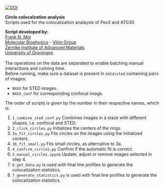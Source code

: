 [![DOI](https://zenodo.org/badge/DOI/10.5281/zenodo.11047200.svg)](https://doi.org/10.5281/zenodo.11047200)

<b>Circle colocalzation analysis</b><br>
 Scripts used for the colocalization analaysis of Pex3 and ATG30 <br>


<b>Script developed by:</b><br>
<a href="https://www.rug.nl/staff/frank.mol/">Frank N. Mol</a><br>
<a href="https://www.rug.nl/research/zernike/molecular-biophysics/">Molecular Biophysics</a> - 
<a href="https://www.rug.nl/research/zernike/molecular-biophysics/vlijm-group/">Vlijm Group</a><br>
<a href="https://www.rug.nl/research/zernike/">Zernike Institute of Advanced Materials</a><br>
<a href="https://www.rug.nl/">University of Groningen</a><br><br>
The operations on the data are separated to enable batching manual interactions and running time.<br>
Before running, make sure a dataset is present in `data\sted` containing pairs of images:
- `NXXX` for STED images.
- `NXXX_conf` for corresponding confocal image.

The order of scripts is given by the number in their respective names, which is:
1. `1_combine_sted_conf.py` Combines images in a stack with different shapes, i.e. confocal and STED.<br>
2. `2_click_circles.py` Initializes the centers of the rings.<br>
3. `3a_fit_circles.py` Fits circles on the images using the initialized centers. <br>
3. `3b_fit_small.py` Fits small circles, as alternative to 3a.<br>
4. `4_confirm_circles.py` Confirm if the automatic fit is correct.<br>
5. `5_manual_circles.ipynb` Update, adjust or remove images selected in step 4.
6. `6_get_data.py` is used with final line profiles to generate the colocalization statistics.<br>
7. `7_generate_statistics.py` is used with final line profiles to generate the colocalization statistics.<br>
